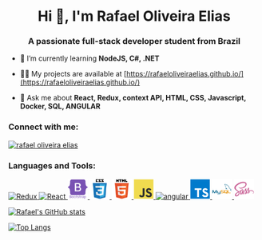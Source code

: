 <h1 align="center">Hi 👋, I'm Rafael Oliveira Elias</h1>
<h3 align="center">A passionate full-stack developer student from Brazil</h3>

- 🌱 I’m currently learning **NodeJS, C#, .NET**

- 👨‍💻 My projects are available at [https://rafaeloliveiraelias.github.io/](https://rafaeloliveiraelias.github.io/)

- 💬 Ask me about **React, Redux, context API, HTML, CSS, Javascript, Docker, SQL, ANGULAR**

<h3 align="left">Connect with me:</h3>
<p align="left">
<a href="https://linkedin.com/in/rafael-oliveira-elias-865bb3154" target="blank"><img align="center" src="https://raw.githubusercontent.com/rahuldkjain/github-profile-readme-generator/master/src/images/icons/Social/linked-in-alt.svg" alt="rafael oliveira elias" height="30" width="40" /></a>
</p>

<h3 align="left">Languages and Tools:</h3>
<p align="left"><a href="https://redux.js.org/" target="_blank" rel="noreferrer"> <img src="https://cdn.jsdelivr.net/gh/devicons/devicon/icons/redux/redux-original.svg" alt="Redux" width="40" height="40"/> </a><a href="https://reactjs.org/" target="_blank" rel="noreferrer"> <img src="https://cdn.jsdelivr.net/gh/devicons/devicon/icons/react/react-original-wordmark.svg" alt="React" width="40" height="40"/> </a> <a href="https://getbootstrap.com" target="_blank" rel="noreferrer"> <img src="https://raw.githubusercontent.com/devicons/devicon/master/icons/bootstrap/bootstrap-plain-wordmark.svg" alt="bootstrap" width="40" height="40"/> </a> <a href="https://www.w3schools.com/css/" target="_blank" rel="noreferrer"> <img src="https://raw.githubusercontent.com/devicons/devicon/master/icons/css3/css3-original-wordmark.svg" alt="css3" width="40" height="40"/> </a> <a href="https://www.w3.org/html/" target="_blank" rel="noreferrer"> <img src="https://raw.githubusercontent.com/devicons/devicon/master/icons/html5/html5-original-wordmark.svg" alt="html5" width="40" height="40"/> </a> <a href="https://developer.mozilla.org/en-US/docs/Web/JavaScript" target="_blank" rel="noreferrer"> <img src="https://raw.githubusercontent.com/devicons/devicon/master/icons/javascript/javascript-original.svg" alt="javascript" width="40" height="40"/> </a> <a href="https://angular.io" target="_blank" rel="noreferrer"> <img src="https://angular.io/assets/images/logos/angular/angular.svg" alt="angular" width="40" height="40"/> </a> <a href="https://www.typescriptlang.org/" target="_blank" rel="noreferrer"> <img src="https://raw.githubusercontent.com/devicons/devicon/master/icons/typescript/typescript-original.svg" alt="typescript" width="40" height="40"/> </a> <a href="https://www.mysql.com/" target="_blank" rel="noreferrer"> <img src="https://raw.githubusercontent.com/devicons/devicon/master/icons/mysql/mysql-original-wordmark.svg" alt="mysql" width="40" height="40"/> </a> <img src="https://raw.githubusercontent.com/devicons/devicon/master/icons/sass/sass-original.svg" alt="sass" width="40" height="40"/> </a>
</p>



[![Rafael's GitHub stats](https://github-readme-stats.vercel.app/api?username=RafaelOliveiraElias)](https://github.com/RafaelOliveiraElias/github-readme-stats)

[![Top Langs](https://github-readme-stats.vercel.app/api/top-langs/?username=RafaelOliveiraElias)](https://github.com/RafaelOliveiraElias/github-readme-stats)

